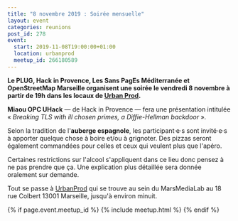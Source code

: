 ```yaml
---
title: "8 novembre 2019 : Soirée mensuelle"
layout: event
categories: reunions
post_id: 278
event:
  start: 2019-11-08T19:00:00+01:00
  location: urbanprod
  meetup_id: 266180589
---
```


**Le PLUG, Hack in Provence, Les Sans PagEs Méditerranée et OpenStreetMap Marseille organisent une soirée le vendredi 8 novembre à partir de 19h dans les locaux de [Urban Prod](http://www.urbanprod.net).**

**Miaou OPC UHack** — de Hack in Provence — fera une présentation intitulée « *Breaking TLS with ill chosen primes, a Diffie-Hellman backdoor* ».

Selon la tradition de l'**auberge espagnole**, les participant·e·s sont invité·e·s à apporter quelque chose à boire et/ou à grignoter. Des pizzas seront également commandées pour celles et ceux qui veulent plus que l'apéro.

Certaines restrictions sur l'alcool s'appliquent dans ce lieu donc pensez à ne pas prendre que ça. Une explication plus détaillée sera donnée oralement sur demande.

Tout se passe à [UrbanProd](http://www.urbanprod.net) qui se trouve au sein du MarsMediaLab au 18 rue Colbert 13001 Marseille, jusqu'à environ minuit.

{% if page.event.meetup_id %}
  {% include meetup.html %}
{% endif %}
